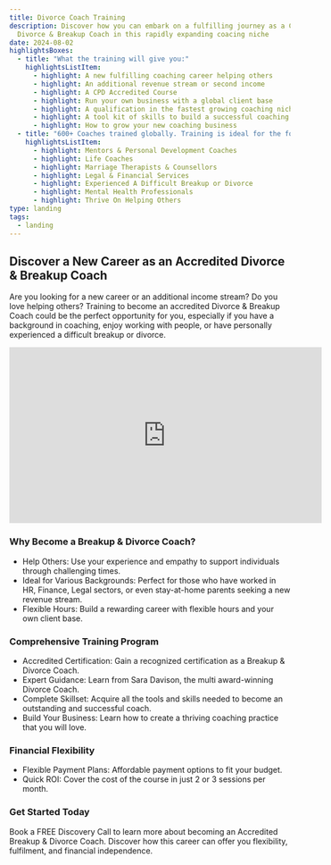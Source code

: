 ```yaml
---
title: Divorce Coach Training
description: Discover how you can embark on a fulfilling journey as a Certified
  Divorce & Breakup Coach in this rapidly expanding coacing niche
date: 2024-08-02
highlightsBoxes:
  - title: "What the training will give you:"
    highlightsListItem:
      - highlight: A new fulfilling coaching career helping others
      - highlight: An additional revenue stream or second income
      - highlight: A CPD Accredited Course
      - highlight: Run your own business with a global client base
      - highlight: A qualification in the fastest growing coaching niche
      - highlight: A tool kit of skills to build a successful coaching career
      - highlight: How to grow your new coaching business
  - title: "600+ Coaches trained globally. Training is ideal for the following:"
    highlightsListItem:
      - highlight: Mentors & Personal Development Coaches
      - highlight: Life Coaches
      - highlight: Marriage Therapists & Counsellors
      - highlight: Legal & Financial Services
      - highlight: Experienced A Difficult Breakup or Divorce
      - highlight: Mental Health Professionals
      - highlight: Thrive On Helping Others
type: landing
tags:
  - landing
---
```

## Discover a New Career as an Accredited Divorce & Breakup Coach

Are you looking for a new career or an additional income stream? Do you love helping others? Training to become an accredited Divorce & Breakup Coach could be the perfect opportunity for you, especially if you have a background in coaching, enjoy working with people, or have personally experienced a difficult breakup or divorce.

<div class="flex items-center justify-center">
<iframe width="560" height="315" src="https://www.youtube.com/embed/b9wF3cJbyIo?si=k16DP9DQyceNVwYf" title="YouTube video player" frameborder="0" allow="accelerometer; autoplay; clipboard-write; encrypted-media; gyroscope; picture-in-picture; web-share" referrerpolicy="strict-origin-when-cross-origin" allowfullscreen></iframe>
</div>

### Why Become a Breakup & Divorce Coach?

* Help Others: Use your experience and empathy to support individuals through challenging times.
* Ideal for Various Backgrounds: Perfect for those who have worked in HR, Finance, Legal sectors, or even stay-at-home parents seeking a new revenue stream.
* Flexible Hours: Build a rewarding career with flexible hours and your own client base.

### Comprehensive Training Program

* Accredited Certification: Gain a recognized certification as a Breakup & Divorce Coach.
* Expert Guidance: Learn from Sara Davison, the multi award-winning Divorce Coach.
* Complete Skillset: Acquire all the tools and skills needed to become an outstanding and successful coach.
* Build Your Business: Learn how to create a thriving coaching practice that you will love.

### Financial Flexibility

* Flexible Payment Plans: Affordable payment options to fit your budget.
* Quick ROI: Cover the cost of the course in just 2 or 3 sessions per month.

### Get Started Today

Book a FREE Discovery Call to learn more about becoming an Accredited Breakup & Divorce Coach. Discover how this career can offer you flexibility, fulfilment, and financial independence.
